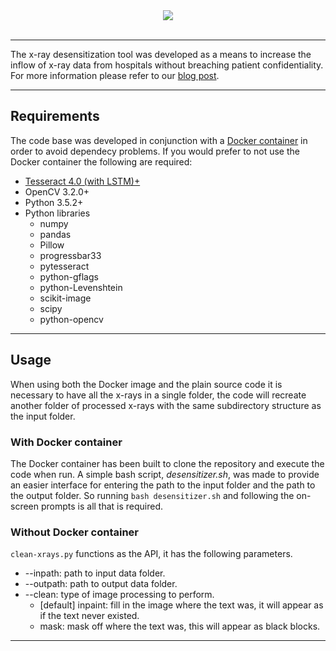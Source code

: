 <div align="center">
  <img src="http://www.isaziconsulting.co.za/images/Logo3.png"><br><br>
</div>

-----------------

The x-ray desensitization tool was developed as a means to increase the inflow of x-ray data from hospitals without breaching patient confidentiality. For more information please refer to our [blog post](https://isaziconsulting.github.io/xray-desensitizer/).

-----------------

## Requirements

The code base was developed in conjunction with a [Docker container](https://cloud.docker.com/swarm/isazi/repository/docker/isazi/xray-desensitizer/general) in order to avoid dependecy problems. If you would prefer to not use the Docker container the following are required:

* [Tesseract 4.0 (with LSTM)+](https://github.com/tesseract-ocr/tesseract/wiki/4.0-with-LSTM)
* OpenCV 3.2.0+
* Python 3.5.2+
* Python libraries
    * numpy
    * pandas
    * Pillow
    * progressbar33
    * pytesseract
    * python-gflags
    * python-Levenshtein
    * scikit-image
    * scipy
    * python-opencv

-----------------

## Usage

When using both the Docker image and the plain source code it is necessary to have all the x-rays in a single folder, the code will recreate another folder of processed x-rays with the same subdirectory structure as the input folder.

### With Docker container

The Docker container has been built to clone the repository and execute the code when run. A simple bash script, *desensitizer.sh*, was made to provide an easier interface for entering the path to the input folder and the path to the output folder. So running `bash desensitizer.sh` and following the on-screen prompts is all that is required.

### Without Docker container

`clean-xrays.py` functions as the API, it has the following parameters.

* --inpath: path to input data folder.
* --outpath: path to output data folder.
* --clean: type of image processing to perform.
    * [default] inpaint: fill in the image where the text was, it will appear as if the text never existed.
    * mask: mask off where the text was, this will appear as black blocks.

-----------------
